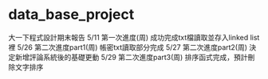 # data_base_project
大一下程式設計期末報告
5/11 第一次進度(周)
  成功完成txt檔讀取並存入linked list裡
5/26 第二次進度part1(周)
  帳密txt讀取部分完成
5/27 第二次進度part2(周)
  決定新增評論系統後的基礎更動
5/29 第二次進度part3(周)
  排序函式完成，預計刪除文字排序
